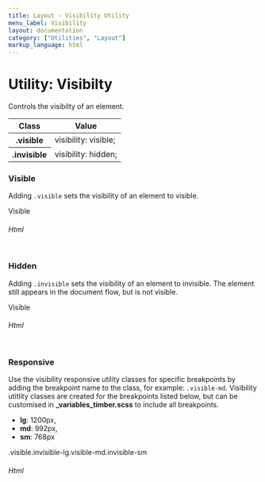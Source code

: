```yaml
---
title: Layout - Visibility Utility
menu_label: Visibility
layout: documentation
category: ["Utilities", "Layout"]
markup_language: html
---
```


<div class="section-block">
  <div class="row pt-40 pt-md-40">
    <div class="col w-9/12 w-md-full order-2 content-inner">
      <h1 class="font-light">Utility: Visibilty</h1>
      <p>Controls the visibilty of an element.</p>
      <!-- Classes -->
      <div class="table-scrollable">
        <table class="table size-md rounded bg-white">
          <thead>
            <tr>
              <th> Class </th>
              <th> Value </th>
            </tr>
          </thead>
          <tbody class="font-mono">
            <tr>
              <th class="color-indigo">.visible</th>
              <td> visibility: visible; </td>
            </tr>
            <tr>
              <th class="color-indigo">.invisible</th>
              <td> visibility: hidden; </td>
            </tr>
          </tbody>
        </table>
      </div>
      <!-- Classes End -->
      <!-- Demo Block -->
      <div class="demo-block mt-80">
        <h3 class="font-light">Visible</h3>
        <p>Adding <code class="color-indigo font-bold">.visible</code> sets the visibility of an element to visible.</p>
        <div class="relative h-min-150 p-30 rounded bg-grey-ultralight">
          <div class="w-150 visible center p-30 rounded bg-grey-darkest color-white">Visible</div>
        </div>
      </div>
      <!-- Demo Block End -->
      <!-- code -->
      <h6 class="uppercase">Html</h6>
      <div class="rounded p-20 overflow-y-scroll mb-0 bg-gradient-grey-ultralight border-l border-4 border-solid border-indigo">
        <pre class="m-0 language-html"><code class="inline-block scrolling-touch"><!--<div class="w-150 visible center p-30 rounded bg-grey-darkest color-white">Visible</div>
--></code></pre>
      </div>
      <!-- code -->
      <!-- Demo Block -->
      <div class="demo-block mt-80">
        <h3 class="font-light">Hidden</h3>
        <p>Adding <code class="color-indigo font-bold">.invisible</code> sets the visibility of an element to invisible. The element still appears in the document flow, but is not visible.</p>
        <div class="relative h-min-150 p-30 rounded bg-grey-ultralight">
          <div class="w-150 invisible center p-30 rounded bg-grey-darkest color-white">Visible</div>
        </div>
      </div>
      <!-- Demo Block End -->
      <!-- code -->
      <h6 class="uppercase">Html</h6>
      <div class="rounded p-20 overflow-y-scroll mb-0 bg-gradient-grey-ultralight border-l border-4 border-solid border-indigo">
        <pre class="m-0 language-html"><code class="inline-block scrolling-touch"><!--<div class="w-150 invisible center p-30 rounded bg-grey-darkest color-white">Visible</div>
--></code></pre>
      </div>
      <!-- code -->
      <!-- Demo Block -->
      <div class="demo-block mt-80">
        <h3 class="font-light">Responsive</h3>
        <p>Use the visibility responsive utility classes for specific breakpoints by adding the breakpoint name to the class, for example: <code class="color-indigo font-bold">.visible-md</code>. Visibility utitlity classes are created for the breakpoints listed below, but can be customised in <strong>_variables_timber.scss</strong> to include all breakpoints.</p>
        <ul class="list-none">
          <li><strong>lg</strong>: 1200px,</li>
          <li><strong>md</strong>: 992px,</li>
          <li><strong>sm</strong>: 768px</li>
        </ul>
        <div class="relative h-min-150 p-30 rounded bg-grey-ultralight">
          <div class="visible invisible-lg visible-md invisible-sm visible-xs center p-30 rounded bg-grey-darkest color-white">.visible.invisible-lg.visible-md.invisible-sm</div>
        </div>
      </div>
      <!-- Demo Block End -->
      <!-- code -->
      <h6 class="uppercase">Html</h6>
      <div class="rounded p-20 overflow-y-scroll mb-0 bg-gradient-grey-ultralight border-l border-4 border-solid border-indigo">
        <pre class="m-0 language-html"><code class="inline-block scrolling-touch"><!--<div class="visible invisible-lg visible-md invisible-sm visible-xs center p-30 rounded bg-grey-darkest color-white">Visible</div>
--></code></pre>
      </div>
      <!-- code -->
    </div>
    <!-- Content Inner End -->
		<!-- {{ sidebar }} -->
  </div>
</div>
